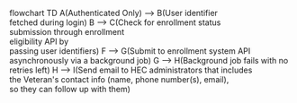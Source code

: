 flowchart TD
    A(Authenticated Only) --> B(User identifier <br/>fetched during login)
    B --> C(Check for enrollment status <br/>submission through enrollment <br/>eligibility API by <br/>passing user identifiers)
    F --> G(Submit to enrollment system API <br/>asynchronously via a background job)
    G --> H(Background job fails with no retries left)
    H --> I(Send email to HEC administrators that includes <br/>the Veteran's contact info (name, phone number(s), email), <br/>so they can follow up with them)

